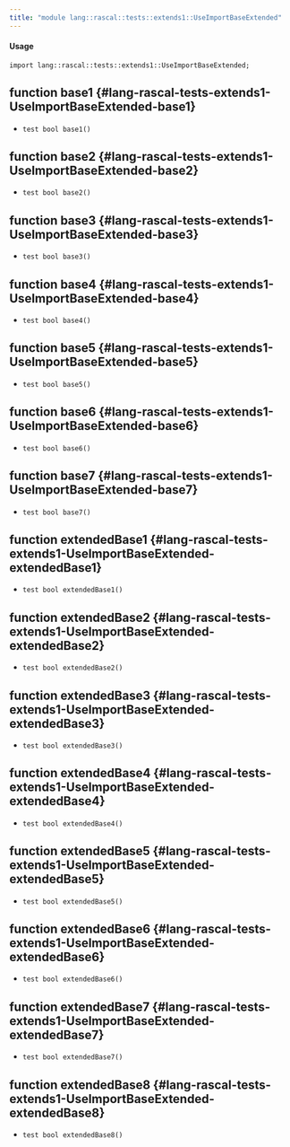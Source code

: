```yaml
---
title: "module lang::rascal::tests::extends1::UseImportBaseExtended"
---
```


#### Usage

`import lang::rascal::tests::extends1::UseImportBaseExtended;`


## function base1 {#lang-rascal-tests-extends1-UseImportBaseExtended-base1}

* ``test bool base1()``

## function base2 {#lang-rascal-tests-extends1-UseImportBaseExtended-base2}

* ``test bool base2()``

## function base3 {#lang-rascal-tests-extends1-UseImportBaseExtended-base3}

* ``test bool base3()``

## function base4 {#lang-rascal-tests-extends1-UseImportBaseExtended-base4}

* ``test bool base4()``

## function base5 {#lang-rascal-tests-extends1-UseImportBaseExtended-base5}

* ``test bool base5()``

## function base6 {#lang-rascal-tests-extends1-UseImportBaseExtended-base6}

* ``test bool base6()``

## function base7 {#lang-rascal-tests-extends1-UseImportBaseExtended-base7}

* ``test bool base7()``

## function extendedBase1 {#lang-rascal-tests-extends1-UseImportBaseExtended-extendedBase1}

* ``test bool extendedBase1()``

## function extendedBase2 {#lang-rascal-tests-extends1-UseImportBaseExtended-extendedBase2}

* ``test bool extendedBase2()``

## function extendedBase3 {#lang-rascal-tests-extends1-UseImportBaseExtended-extendedBase3}

* ``test bool extendedBase3()``

## function extendedBase4 {#lang-rascal-tests-extends1-UseImportBaseExtended-extendedBase4}

* ``test bool extendedBase4()``

## function extendedBase5 {#lang-rascal-tests-extends1-UseImportBaseExtended-extendedBase5}

* ``test bool extendedBase5()``

## function extendedBase6 {#lang-rascal-tests-extends1-UseImportBaseExtended-extendedBase6}

* ``test bool extendedBase6()``

## function extendedBase7 {#lang-rascal-tests-extends1-UseImportBaseExtended-extendedBase7}

* ``test bool extendedBase7()``

## function extendedBase8 {#lang-rascal-tests-extends1-UseImportBaseExtended-extendedBase8}

* ``test bool extendedBase8()``

